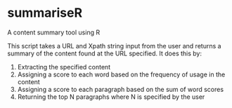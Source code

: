 # summariseR
A content summary tool using R

This script takes a URL and Xpath string input from the user and returns a summary of the content found at the URL specified.
It does this by:

1. Extracting the specified content
2. Assigning a score to each word based on the frequency of usage in the content
3. Assigning a score to each paragraph based on the sum of word scores
4. Returning the top N paragraphs where N is specified by the user
